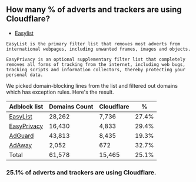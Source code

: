 ## How many % of adverts and trackers are using Cloudflare?


- [Easylist](https://web.archive.org/web/20210516110248/https://easylist.to/)
```
EasyList is the primary filter list that removes most adverts from international webpages, including unwanted frames, images and objects.

EasyPrivacy is an optional supplementary filter list that completely removes all forms of tracking from the internet, including web bugs, tracking scripts and information collectors, thereby protecting your personal data.
```


We picked domain-blocking lines from the list and filtered out domains which has exception rules.
Here's the result.


| Adblock list | Domains Count | Cloudflare | % |
| --- | --- | --- | --- |
| [EasyList](https://easylist.to/easylist/easylist.txt) | 28,262 | 7,736 | 27.4% |
| [EasyPrivacy](https://easylist.to/easylist/easyprivacy.txt) | 16,430 | 4,833 | 29.4% |
| [AdGuard](https://adguardteam.github.io/AdGuardSDNSFilter/Filters/filter.txt) | 43,813 | 8,435 | 19.3% |
| [AdAway](https://raw.githubusercontent.com/AdAway/adaway.github.io/master/hosts.txt) | 2,052 | 672 | 32.7% |
| Total | 61,578 | 15,465 | 25.1% |


### 25.1% of adverts and trackers are using Cloudflare.